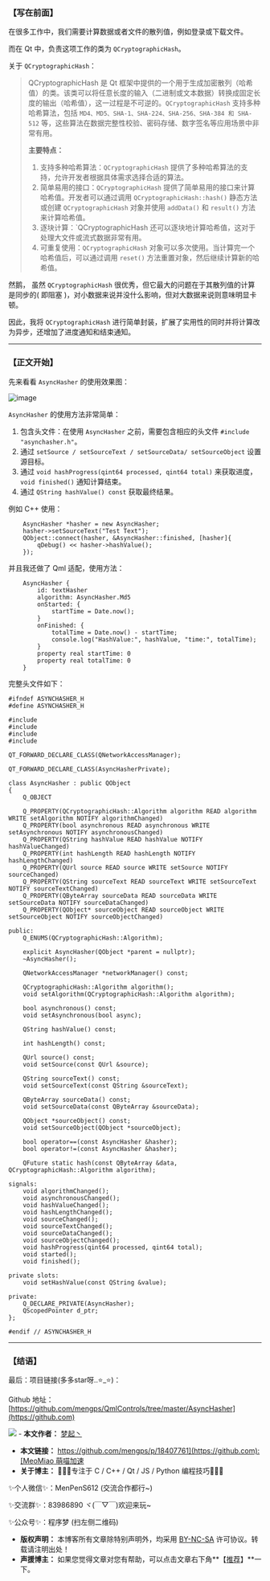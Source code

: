 
### 【写在前面】


在很多工作中，我们需要计算数据或者文件的散列值，例如登录或下载文件。


而在 Qt 中，负责这项工作的类为 `QCryptographicHash`。


关于 `QCryptographicHash`：



> QCryptographicHash 是 Qt 框架中提供的一个用于生成加密散列（哈希值）的类。该类可以将任意长度的输入（二进制或文本数据）转换成固定长度的输出（哈希值），这一过程是不可逆的。`QCryptographicHash` 支持多种哈希算法，包括 `MD4、MD5、SHA-1、SHA-224、SHA-256、SHA-384 和 SHA-512` 等，这些算法在数据完整性校验、密码存储、数字签名等应用场景中非常有用。
> 
> 
> **主要特点：**
> 
> 
> 1. 支持多种哈希算法：`QCryptographicHash` 提供了多种哈希算法的支持，允许开发者根据具体需求选择合适的算法。
> 2. 简单易用的接口：`QCryptographicHash` 提供了简单易用的接口来计算哈希值。开发者可以通过调用 `QCryptographicHash::hash()` 静态方法或创建 `QCryptographicHash` 对象并使用 `addData()` 和 `result()` 方法来计算哈希值。
> 3. 逐块计算：\`QCryptographicHash 还可以逐块地计算哈希值，这对于处理大文件或流式数据非常有用。
> 4. 可重复使用：`QCryptographicHash` 对象可以多次使用。当计算完一个哈希值后，可以通过调用 `reset()` 方法重置对象，然后继续计算新的哈希值。


然鹅， 虽然 `QCryptographicHash` 很优秀，但它最大的问题在于其散列值的计算是同步的( 即阻塞 )，对小数据来说并没什么影响，但对大数据来说则意味明显卡顿。


因此，我将 `QCryptographicHash` 进行简单封装，扩展了实用性的同时并将计算改为异步，还增加了进度通知和结束通知。




---


### 【正文开始】


先来看看 `AsyncHasher` 的使用效果图：


![image](https://img2024.cnblogs.com/blog/802097/202409/802097-20240911101050124-2106295830.gif)


`AsyncHasher` 的使用方法非常简单：


1. 包含头文件：在使用 `AsyncHasher` 之前，需要包含相应的头文件 `#include "asynchasher.h"`。
2. 通过 `setSource / setSourceText / setSourceData/ setSourceObject` 设置源目标。
3. 通过 `void hashProgress(qint64 processed, qint64 total)` 来获取进度，`void finished()` 通知计算结束。
4. 通过 `QString hashValue() const` 获取最终结果。


例如 C\+\+ 使用：



```
    AsyncHasher *hasher = new AsyncHasher;
    hasher->setSourceText("Test Text");
    QObject::connect(hasher, &AsyncHasher::finished, [hasher]{
        qDebug() << hasher->hashValue();
    });

```

并且我还做了 Qml 适配，使用方法：



```
    AsyncHasher {
        id: textHasher
        algorithm: AsyncHasher.Md5
        onStarted: {
            startTime = Date.now();
        }
        onFinished: {
            totalTime = Date.now() - startTime;
            console.log("HashValue:", hashValue, "time:", totalTime);
        }
        property real startTime: 0
        property real totalTime: 0
    }

```

完整头文件如下：



```
#ifndef ASYNCHASHER_H
#define ASYNCHASHER_H

#include 
#include 
#include 
#include 

QT_FORWARD_DECLARE_CLASS(QNetworkAccessManager);

QT_FORWARD_DECLARE_CLASS(AsyncHasherPrivate);

class AsyncHasher : public QObject
{
    Q_OBJECT

    Q_PROPERTY(QCryptographicHash::Algorithm algorithm READ algorithm WRITE setAlgorithm NOTIFY algorithmChanged)
    Q_PROPERTY(bool asynchronous READ asynchronous WRITE setAsynchronous NOTIFY asynchronousChanged)
    Q_PROPERTY(QString hashValue READ hashValue NOTIFY hashValueChanged)
    Q_PROPERTY(int hashLength READ hashLength NOTIFY hashLengthChanged)
    Q_PROPERTY(QUrl source READ source WRITE setSource NOTIFY sourceChanged)
    Q_PROPERTY(QString sourceText READ sourceText WRITE setSourceText NOTIFY sourceTextChanged)
    Q_PROPERTY(QByteArray sourceData READ sourceData WRITE setSourceData NOTIFY sourceDataChanged)
    Q_PROPERTY(QObject* sourceObject READ sourceObject WRITE setSourceObject NOTIFY sourceObjectChanged)

public:
    Q_ENUMS(QCryptographicHash::Algorithm);

    explicit AsyncHasher(QObject *parent = nullptr);
    ~AsyncHasher();

    QNetworkAccessManager *networkManager() const;

    QCryptographicHash::Algorithm algorithm();
    void setAlgorithm(QCryptographicHash::Algorithm algorithm);

    bool asynchronous() const;
    void setAsynchronous(bool async);

    QString hashValue() const;

    int hashLength() const;

    QUrl source() const;
    void setSource(const QUrl &source);

    QString sourceText() const;
    void setSourceText(const QString &sourceText);

    QByteArray sourceData() const;
    void setSourceData(const QByteArray &sourceData);

    QObject *sourceObject() const;
    void setSourceObject(QObject *sourceObject);

    bool operator==(const AsyncHasher &hasher);
    bool operator!=(const AsyncHasher &hasher);

    QFuture static hash(const QByteArray &data, QCryptographicHash::Algorithm algorithm);

signals:
    void algorithmChanged();
    void asynchronousChanged();
    void hashValueChanged();
    void hashLengthChanged();
    void sourceChanged();
    void sourceTextChanged();
    void sourceDataChanged();
    void sourceObjectChanged();
    void hashProgress(qint64 processed, qint64 total);
    void started();
    void finished();

private slots:
    void setHashValue(const QString &value);

private:
    Q_DECLARE_PRIVATE(AsyncHasher);
    QScopedPointer d_ptr;
};

#endif // ASYNCHASHER_H

```



---


### 【结语】


最后：项目链接(多多star呀..⭐\_⭐)：


Github 地址：[https://github.com/mengps/QmlControls/tree/master/AsyncHasher](https://github.com)


 ![](https://github.com/blog/802097/202404/802097-20240417231514692-194340162.png)    - **本文作者：** [梦起丶](https://github.com)
 - **本文链接：** [https://github.com/mengps/p/18407761](https://github.com):[MeoMiao 萌喵加速](https://biqumo.org)
 - **关于博主：** 🎉🎉🎉专注于 C / C\+\+ / Qt / JS / Python 编程技巧🎉🎉🎉

✨个人微信✨：MenPenS612 (交流合作都行\~)

✨交流群✨：83986890 ヾ(￣▽￣)欢迎来玩\~

✨公众号✨：程序梦 (扫左侧二维码)
 - **版权声明：** 本博客所有文章除特别声明外，均采用 [BY\-NC\-SA](https://github.com "BY-NC-SA") 许可协议。转载请注明出处！
 - **声援博主：** 如果您觉得文章对您有帮助，可以点击文章右下角**【[推荐](javascript:void(0);)】**一下。
     
